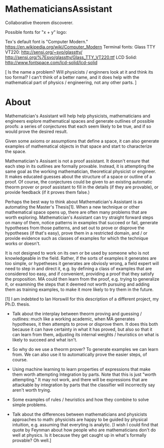 # MathematiciansAssistant
Collaborative theorem discoverer.

Possible fonts for "x + y" logo:

Tex's default font is "Computer Modern."  https://en.wikipedia.org/wiki/Computer_Modern
Terminal fonts:
    Glass TTY VT220: http://sensi.org/~svo/glasstty/  http://sensi.org/%7Esvo/glasstty/Glass_TTY_VT220.ttf
    LCD Solid: http://www.fontspace.com/lcd-solid/lcd-solid
    


[ Is the name a problem?  Will physicists / enginners look at it and think its
too formal?  I can't think of a better name, and it does help with the
mathematical part of physics / engineering, not any other parts. ]

# About

Mathematician's Assistant will help help physicists, mathematicians and
engineers explore mathematical spaces and generate outlines of possible proofs:
a series of conjectures that each seem likely to be true, and if so would prove
the desired result.

Given some axioms or assumptions that define a space, it can also generate
examples of mathematical objects in that space and start to characterize the
space.

Mathematician's Assisant is not a proof assistant.  It doesn't ensure that each
step in its outlines are formally provable.  Instead, it is attempting the same
goal as the working mathematician, theoretical physicist or engineer.  It makes
educated guesses about the structure of a space or outline of a proof.  Of
course, the conjectures could be given to an existing automatic theorm prover or
proof assistant to fill in the details (if they are provable), or provide
feedback (if it proves them false.)

Perhaps the best way to think about Mathematician's Assistant is as automating
the Master's Thesis[1].  When a new technique or other mathematical space opens
up, there are often many problems that are worth exploring.  Mathematician's
Assistant can try straight forward steps on many of them, notice patterns in
examples that succeed or fail, generate hypotheses from those patterns, and set
out to prove or disprove the hypotheses (if that's easy), prove them in a
restricted domain, and / or provide evidence such as classes of examples for
which the technique works or doesn't.

It is not designed to work on its own or be used by someone who is not
knowledgeable in the field.  Rather, if the sorts of examples it generates are
too simple, or hypetheses it generates are obviosly wrong, a field expert will
need to step in and direct it, e.g. by defining a class of examples that are
considered too easy, and if convenient, providing a proof that they satisfy the
proposition.  MA could then learn from the proof, e.g. trying to generalize it,
or examining the steps that it deemed not worth pursuing and adding them as
training examples, to make it more likely to try them in the future.

[1] I am indebted to Ian Horswill for this description of a different project,
my Ph.D. thesis.

- Talk about the interplay between theorm proving and guessing / outlines: much
  like a working academic, when MA generates hypotheses, it then attempts to
  prove or disprove them.  It does this both because it can have certainty in
  what it has proved, but also so that it can learn from them, adjusting its
  internal weights / heuristics on what is likely to succeed and what isn't.

- So why do we use a theorm prover?  To generate examples we can learn from.  We
  can also use it to automatically prove the easier steps, of course.

- Using machine learning to learn properties of expressions that make
  them worth attempting Integration by parts.  Note that this is just
  "worth attempting."  It may not work, and there will be expressions
  that are attackable by integration by parts that the classifier will
  incorrectly say aren't worth trying.

- Some examples of rules / heuristics and how they combine to solve simple problems.

- Talk about the differences between mathematicians and physicists approaches to
  math: physicists are happy to be guided by physical intuition, e.g. assuming
  that everyting is analytic.  [I wish I could find that quote by Feynman about
  how people who are mathematicians don't do well at physics.  Is it because
  they get caught up in what's formally provable?  Oh well.]
  